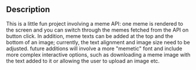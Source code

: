 ## Description

This is a little fun project involving a meme API: one meme is rendered to the screen and you can switch through the memes fetched from the API on button click. In addition, meme texts can be added at the top and the bottom of an image; currently, the text alignment and image size need to be adjusted. future additions will involve a more "memetic" font and include more complex interactive options, such as downloading a meme image with the text added to it or allowing the user to upload an image etc.
